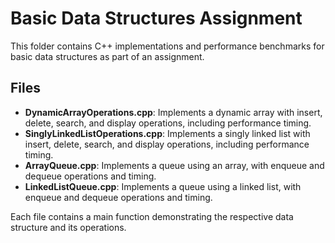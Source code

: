 # Basic Data Structures Assignment

This folder contains C++ implementations and performance benchmarks for basic data structures as part of an assignment.

## Files
- **DynamicArrayOperations.cpp**: Implements a dynamic array with insert, delete, search, and display operations, including performance timing.
- **SinglyLinkedListOperations.cpp**: Implements a singly linked list with insert, delete, search, and display operations, including performance timing.
- **ArrayQueue.cpp**: Implements a queue using an array, with enqueue and dequeue operations and timing.
- **LinkedListQueue.cpp**: Implements a queue using a linked list, with enqueue and dequeue operations and timing.

Each file contains a main function demonstrating the respective data structure and its operations. 
